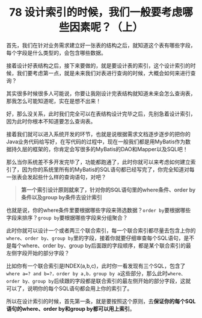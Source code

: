 <h1 align="center">78 设计索引的时候，我们一般要考虑哪些因素呢？（上）</h1>



首先，我们在针对业务需求建立好一张表的结构之后，就知道这个表有哪些字段，每个字段是什么类型的，会包含哪些数据。

接着设计好表结构之后，接下来要做的，就是要设计表的索引，这个设计索引的时候，我们要考虑第一点，就是未来我们对表进行查询的时候，大概会如何来进行查询？

其实很多时候很多人可能说，你要让我刚设计完表结构就知道未来会怎么查询表，那我怎么可能知道呢，实在是想不出来！

好，那么没关系，此时我们完全可以在表结构设计完毕之后，先别急着设计索引，因为此时你根本不知道要怎么查询表。

接着我们就可以进入系统开发的环节，也就是说根据需求文档逐步逐步的把你的Java业务代码给写好，在写代码的过程中，现在一般我们都是用MyBatis作为数据持久层的框架的，你肯定会写很多的MyBatis的DAO和Mapper以及SQL吧！

那么当你系统差不多开发完毕了，功能都跑通了，此时你就可以来考虑如何建立索引了，因为你的系统里所有的MyBatis的SQL语句都已经写完了，你完全知道对每一张表会发起些什么样的查询语句，对吧？

> **第一个索引设计原则就来了，针对你的SQL语句里的where条件、order by条件以及group by条件去设计索引**

也就是说，你的where条件里要根据哪些字段来筛选数据？`order by`要根据哪些字段来排序？`group by`要根据哪些字段来分组聚合？

此时你就可以设计一个或者两三个联合索引，每一个联合索引都尽量去包含上你的`where`、`order by`、`group by`里的字段，接着你就要仔细审查每个SQL语句，是不是每个where、order by、group by后面跟的字段顺序，都是某个联合索引的最左侧字段开始的部分字段？

比如你有一个联合索引是INDEX(a,b,c)，此时你一看发现有三个SQL，包含了`where a=? and b=?，order by a,b，group by a`这些部分，那么此时`where、order by、group by`后续跟的字段都是联合索引的最左侧开始的部分字段，这就可以了，说明你的每个SQL语句都会用上你的索引了。

所以在设计索引的时候，首先第一条，就是要按照这个原则，去**保证你的每个SQL语句的where、order by和group by都可以用上索引**。
